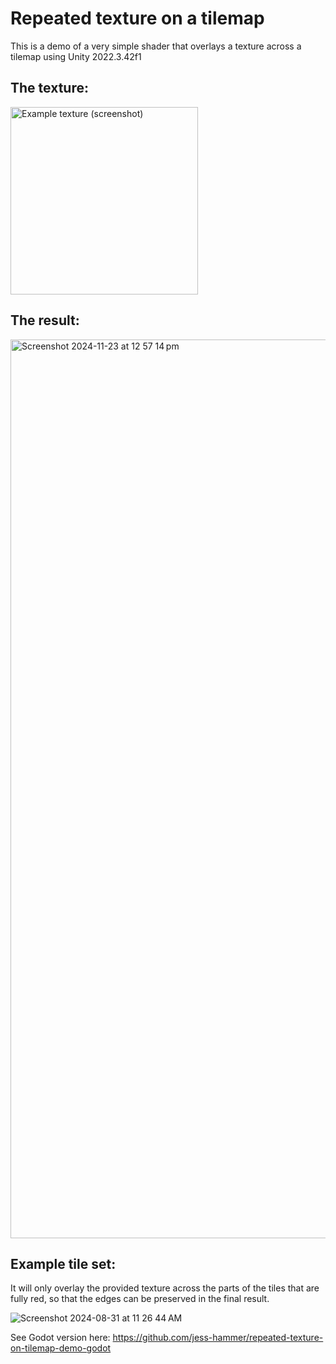 # Repeated texture on a tilemap
This is a demo of a very simple shader that overlays a texture across a tilemap using Unity 2022.3.42f1

## The texture:
<img src="https://github.com/user-attachments/assets/cd4db28c-d90a-49fc-bec7-2bae51e83686" width="300" title="Example texture (screenshot)">

## The result:
<img width="1438" alt="Screenshot 2024-11-23 at 12 57 14 pm" src="https://github.com/user-attachments/assets/64074aee-7720-4e84-b46a-ba939100a721">


## Example tile set:
It will only overlay the provided texture across the parts of the tiles that are fully red, so that the edges can be preserved in the final result.

![Screenshot 2024-08-31 at 11 26 44 AM](https://github.com/user-attachments/assets/f1b551ef-b98b-4f03-9aa2-fae372cd999c)

See Godot version here: https://github.com/jess-hammer/repeated-texture-on-tilemap-demo-godot
